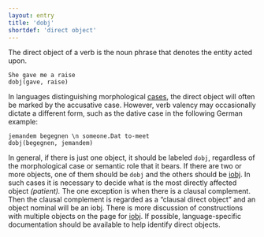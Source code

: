 ```yaml
---
layout: entry
title: 'dobj'
shortdef: 'direct object'
---
```


The direct object of a verb is the noun phrase that denotes the entity acted upon.

~~~ sdparse
She gave me a raise
dobj(gave, raise)
~~~

In languages distinguishing morphological [cases](u-feat/Case), the
direct object will often be marked by the accusative case. However,
verb valency may occasionally dictate a different form, such as the
dative case in the following German example:

~~~ sdparse
jemandem begegnen \n someone.Dat to-meet
dobj(begegnen, jemandem)
~~~

In general, if there is just one object, it should be labeled `dobj`,
regardless of the morphological case or semantic role that it bears. If there are two or more
objects, one of them should be `dobj` and the others should be
[iobj](). In such cases it is necessary to decide what is the most
directly affected object _(patient)._ The one exception is when there is a clausal complement. Then the clausal complement is regarded as a “clausal direct object” and an object nominal will be an iobj. There is more discussion of constructions with multiple objects
on the page for [iobj](). If possible, language-specific
documentation should be available to help identify direct objects.
